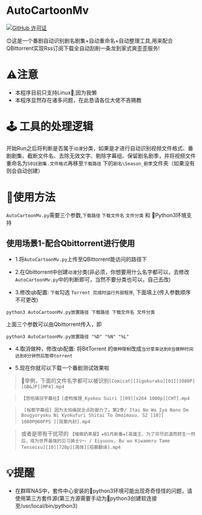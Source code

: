 # AutoCartoonMv

[![ GitHub 许可证](https://badgen.net/github/license/Abcuders/AutoCartoonMv)](https://github.com/Abcuders/AutoCartoonMv/LICENSE)

😊这是一个番剧自动识别剧名剧集+自动重命名+自动整理工具,用来配合QBittorrent实现Rss订阅下载全自动刮削一条龙到家式爽歪歪服务!

# ⚠️注意
* 本程序目前只支持Linux🐧,因为我懒
* 本程序显然存在诸多问题，在此恳请各位大佬不吝赐教

# 🕹️ 工具的处理逻辑

开始Run之后将判断是否属于`动漫`分类，如果是才进行自动识别视频文件格式、番剧剧集、截断文件名、去除无效文字、剔除字幕组、保留剧名剧季，并将视频文件重命名为`S01E剧集.文件格式`再移至`下载路径` 下的`剧名\Season_剧季`文件夹（如果没有则会自动创建）

# 📝使用方法 
 `AutoCartoonMv.py`需要三个参数,`下载路径` `下载文件名` `文件分类` 和 🐍Python3环境支持
## 使用场景1-配合Qbittorrent进行使用
  * 1.将`AutoCartoonMv.py`上传至QBittorrent能访问的路径下
  
  * 2.在Qbittorrent中创建`动漫`分类(非必须，你想要用什么名字都可以，去修改`AutoCartoonMv.py`中的判断即可，当然不要分类也可以，自己去改)

  * 3.修改qb配置: `下载`勾选 `Torrent 完成时运行外部程序`, 下面填上(传入参数顺序不可更改)
  
  ```
  python3 AutoCartoonMv.py放置路径 下载路径 下载文件名 文件分类
  ```
  上面三个参数可以由Qbittorrent传入，即
  ```
  python3 AutoCartoonMv.py放置路径 "%D" "%N" "%L"
  ```
  * 4.取消做种，修改qb配置: 将BitTorrent 的`做种限制`改成`当分享率达到0当做种时间达到0分钟然后暂停torrent`

  * 5.现在你就可以下载一个番剧测试效果啦
  > 🚩举例，下面的文件名字都可以被识别`[Comicat][Jigokuraku][01][1080P][GB&JP][MP4].mp4` 
  
  >`【悠哈璃羽字幕社】[虚构推理_Kyokou Suiri ][09][x264 1080p][CHT].mp4`
  
  >` [桜都字幕组] 因为太怕痛就全点防御力了。第2季/ Itai No Wa Iya Nano De Bougyoryoku Ni Kyokufuri Shitai To Omoimasu. S2 [10][ 1080P@60FPS ][简繁内封].mp4`
  
  > 或者是带有干扰项的 `【喵萌奶茶屋】★01月新番★[英雄王，为了穷尽武道而转生～然后，成为世界最强的见习骑士♀～ / Eiyuuou, Bu wo Kiwameru Tame Tenseisu][10][720p][简体][招募翻译].mp4`
  
# 💡提醒
* 在群晖NAS中，套件中心安装的🐍python3环境可能出现奇奇怪怪的问题，请使用第三方套件源(第三方源需要手动为🐍python3创建软连接至/usr/local/bin/python3)
